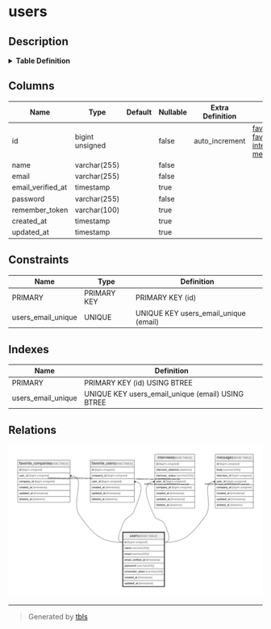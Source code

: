# users

## Description

<details>
<summary><strong>Table Definition</strong></summary>

```sql
CREATE TABLE `users` (
  `id` bigint unsigned NOT NULL AUTO_INCREMENT,
  `name` varchar(255) COLLATE utf8mb4_unicode_ci NOT NULL,
  `email` varchar(255) COLLATE utf8mb4_unicode_ci NOT NULL,
  `email_verified_at` timestamp NULL DEFAULT NULL,
  `password` varchar(255) COLLATE utf8mb4_unicode_ci NOT NULL,
  `remember_token` varchar(100) COLLATE utf8mb4_unicode_ci DEFAULT NULL,
  `created_at` timestamp NULL DEFAULT NULL,
  `updated_at` timestamp NULL DEFAULT NULL,
  PRIMARY KEY (`id`),
  UNIQUE KEY `users_email_unique` (`email`)
) ENGINE=InnoDB AUTO_INCREMENT=[Redacted by tbls] DEFAULT CHARSET=utf8mb4 COLLATE=utf8mb4_unicode_ci
```

</details>

## Columns

| Name | Type | Default | Nullable | Extra Definition | Children | Parents | Comment |
| ---- | ---- | ------- | -------- | ---------------- | -------- | ------- | ------- |
| id | bigint unsigned |  | false | auto_increment | [favorite_companies](favorite_companies.md) [favorite_users](favorite_users.md) [interviews](interviews.md) [messages](messages.md) |  |  |
| name | varchar(255) |  | false |  |  |  |  |
| email | varchar(255) |  | false |  |  |  |  |
| email_verified_at | timestamp |  | true |  |  |  |  |
| password | varchar(255) |  | false |  |  |  |  |
| remember_token | varchar(100) |  | true |  |  |  |  |
| created_at | timestamp |  | true |  |  |  |  |
| updated_at | timestamp |  | true |  |  |  |  |

## Constraints

| Name | Type | Definition |
| ---- | ---- | ---------- |
| PRIMARY | PRIMARY KEY | PRIMARY KEY (id) |
| users_email_unique | UNIQUE | UNIQUE KEY users_email_unique (email) |

## Indexes

| Name | Definition |
| ---- | ---------- |
| PRIMARY | PRIMARY KEY (id) USING BTREE |
| users_email_unique | UNIQUE KEY users_email_unique (email) USING BTREE |

## Relations

![er](users.svg)

---

> Generated by [tbls](https://github.com/k1LoW/tbls)
